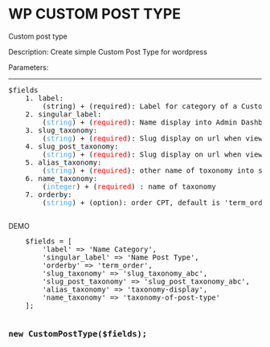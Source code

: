 # WP CUSTOM POST TYPE
Custom post type 

Description:
Create simple Custom Post Type for wordpress

Parameters:
<hr>
<pre>
$fields
	1. label: 
		(string) + (required): Label for category of a Custom Post Type
	2. singular_label: 
		(<span style="color: #52A6E7">string</span>) + (<span style="color: red;">required</span>): Name display into Admin Dashboard of a Custom Post Type
	3. slug_taxonomy: 
		(<span style="color: #52A6E7">string</span>) + (<span style="color: red;">required</span>): Slug display on url when view a Category
	4. slug_post_taxonomy: 
		(<span style="color: #52A6E7">string</span>) + (<span style="color: red;">required</span>): Slug display on url when view a post of a category
	5. alias_taxonomy: 
		(<span style="color: #52A6E7">string</span>) + (<span style="color: red;">required</span>): other name of toxonomy into source code 
	6. name_taxonomy: 
		(<span style="color: #52A6E7">integer</span>) + (<span style="color: red;">required</span>) : name of taxonomy
	7. orderby: 
		(<span style="color: #52A6E7">string</span>) + (option): order CPT, default is 'term_order'

</pre>
DEMO
</hr>
<pre>
	$fields = [
		'label' => 'Name Category',
		'singular_label' => 'Name Post Type',
		'orderby' => 'term_order',
		'slug_taxonomy' => 'slug_taxonomy_abc',
		'slug_post_taxonomy' => 'slug_post_taxonomy_abc',
		'alias_taxonomy' => 'taxonomy-display',
		'name_taxonomy' => 'taxonomy-of-post-type'
	];
	<h3>new CustomPostType($fields);</h3>
</pre>

